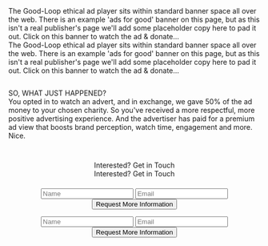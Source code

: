 <!-- Cheap Vertical Space -->
<div class="white-bg" style="height:2em;">
</div>
<!-- End of Cheap Vertical Space -->
<div class="container-fluid">
    <!-- Desktop/Laptop Version of the Ad, and text -->
    <div class="row d-none d-sm-block d-md-block">
        <div class="col-md-12">
            <div class="col-md-8 offset-md-2">
                <div class="row">
                    <div class="col-md-6">
                        <center>
                            <div class='goodloopad' id="goodloopad" data-format="medium-rectangle" data-mobile-format="medium-rectangle"></div>
                            <script src='//as.good-loop.com/unit.js' async></script>
                        </center>
                    </div>
                    <div class="col-md-6">
                        <div class="row">
                            <!-- Cheap Vertical Space -->
                            <div class="white-bg d-block d-sm-none d-md-none" style="height:2em;">
                            </div>
                            <!-- End of Cheap Vertical Space -->
                            <span class="gl-font-4 justified font-18px">
                                The Good-Loop ethical ad player sits within standard banner space all over the web. There is an example 'ads for good' banner on this page, but as this isn't a real publisher's page we'll add some placeholder copy here to pad it out. Click on this banner to watch the ad & donate...
                            </span>
                        </div>
                    </div>
                </div>
            </div>
        </div>
    </div>
    <!-- END OF Desktop/Laptop Version of the Ad, and text -->
    <!-- Mobile version of the Ad and text -->
    <div class="row d-block d-sm-none d-md-none">
        <div class="col-md-12">
            <div class="row">
                    <center>
                        <div class='goodloopad' id="goodloopad-mobile" data-format="medium-rectangle" data-mobile-format="medium-rectangle"></div>
                        <script src='//as.good-loop.com/unit.js' async></script>
                    </center>
            </div>
        </div>
        <div class="col-md-12">
            <div class="row">
                <span class="gl-font-4 justified font-18px">
                    The Good-Loop ethical ad player sits within standard banner space all over the web. There is an example 'ads for good' banner on this page, but as this isn't a real publisher's page we'll add some placeholder copy here to pad it out. Click on this banner to watch the ad & donate...
                </span>
            </div>
        </div>
    </div>
    <!-- END OF Mobile version of the Ad and Text -->
</div>
<!-- Cheap Vertical Space -->
<div class="white-bg d-none d-sm-block d-md-block" style="height:2em;">
</div>
<!-- End of Cheap Vertical Space -->
<div class="container-fluid">
<div class="row appear-after-click">
    <div class="col-md-6 offset-md-3">
        <span  class="gl-font-4 justified font-18px d-none d-sm-block d-md-block">
            SO, WHAT JUST HAPPENED?
            <br>
            You opted in to watch an advert, and in exchange, we gave 50% of the ad money to your chosen charity. So you've received a more respectful, more positive advertising experience. And the advertiser has paid for a premium ad view that boosts brand perception, watch time, engagement and more.
            <br>
            Nice.
        </span>
    </div>
</div>
</div>
<!-- Cheap Vertical Space -->
<div class="white-bg" style="height:3em;">
</div>
<!-- End of Cheap Vertical Space -->
<!-- Only Desktops/Laptops See this Row -->
<div class="container-fluid">
<div class="row d-none d-sm-block d-md-block">
    <div class="col-md-12 fit-width light-gray-bg">
            <div class="col-md-8 offset-md-2">
                <center>
                    <span class="gl-font-1 gl-page-header-text">
                        Interested? Get in Touch
                    </span>
                </center>
            </div>
    </div>
</div>
</div>
<!-- End of the Desktops/Laptops Exclusive Row -->
<!-- Only Mobile Devices See This Row -->
<div class="container-fluid">
<div class="row d-block d-sm-none d-md-none light-gray-bg">
    <div class="col-md-12 fit-width">
        <div class="col-md-8 offset-md-2">
            <center>
                <span class="gl-font-1 gl-page-header-text-mobile-lesser">
                    Interested? Get in Touch
                </span>
            </center>
        </div>
    </div>
</div>
</div>
<!-- End of Exclusive Mobile Devices Row -->
<div class="container-fluid">
<div class="row light-gray-bg">
    <div class="col-md-12">
        <!-- Desktop/Laptop Exclusive Form -->
        <div class="col-md-8 offset-md-2 d-none d-sm-block d-md-block">
            <div class="col-md-12">
                <!-- Cheap Vertical Space -->
                <div class="light-gray-bg" style="height:1.5em;">
                </div>
                <!-- End of Cheap Vertical Space -->
                <center>
                    <form id="contactform" action="https://formspree.io/xowwlvjx" method="POST">
                        <input type="text" name="_gotcha" style="display: none"> 
                        <input type="name" class="gl-input-field" name="namefield" placeholder="Name">
                        <input type="email" class="gl-input-field" name="email" placeholder="Email">
                        <input type="hidden" name="_next" value="https://www.good-loop.com/success" />
                        <button class="gl-button-link-desktop" id="sendMessage">Request More Information</button>
                    </form>
                </center>
            </div>
        </div>
        <!-- End of Desktop/Laptop Exclusive Form -->
        <!-- Mobile Devices Exclusive Form -->
        <div class="col-md-6 offset-md-3 d-block d-sm-none d-md-none">
            <center>
                <form id="contactform" action="https://formspree.io/xowwlvjx" method="POST">
                    <input type="text" name="_gotcha" style="display: none">
                    <input type="name" class="gl-input-field-mobile" name="namefield" placeholder="Name">
                    <input type="email" class="gl-input-field-mobile" name="email" placeholder="Email">
                    <input type="hidden" name="_next" value="https://www.good-loop.com/success" />
                    <button class="gl-button-link-mobile" id="sendMessage">Request More Information</button>
                </form>
            </center>
        </div>
        <!-- Cheap Vertical Space -->
        <div class="light-gray-bg" style="height:3em;">
        </div>
        <!-- End of Cheap Vertical Space -->
        <!-- End of Mobile Devices Exclusive Form -->
    </div>
    <!-- Cheap Vertical Space -->
    <div class="light-gray-bg" style="height:3em;">
    </div>
    <!-- End of Cheap Vertical Space -->
</div>
</div>
